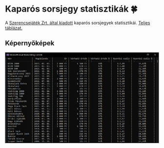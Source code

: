 # Kaparós sorsjegy statisztikák 🍀
A [Szerencsejáték Zrt. által kiadott](https://bet.szerencsejatek.hu/sorsjegyek "Szerencsejáték Zrt. - Kaparós sorsjegyek") kaparós sorsjegyek statisztikái. [Teljes táblázat.](https://github.com/angyanmark/ScratchcardStatistics/blob/master/STATISTICS.md)

## Képernyőképek
![Konzol](screenshots/01_console.png?raw=true)
